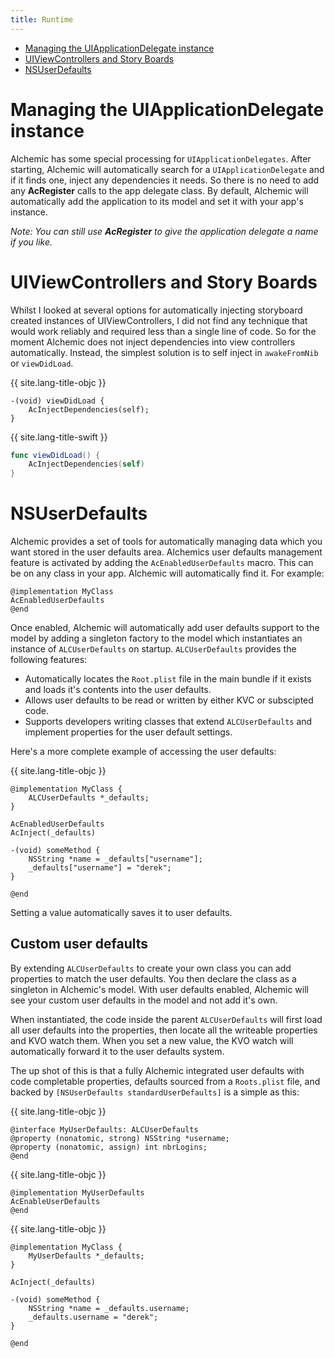 ```yaml
---
title: Runtime
---
```


 * [Managing the UIApplicationDelegate instance](#managing-the-uiapplicationdelegate-instance)
 * [UIViewControllers and Story Boards](#uiviewcontrollers-and-story-boards)
 * [NSUserDefaults](#nsuserdefaults)

# Managing the UIApplicationDelegate instance

Alchemic has some special processing for `UIApplicationDelegates`. After starting, Alchemic will automatically search for a `UIApplicationDelegate` and if it finds one, inject any dependencies it needs. So there is no need to add any __AcRegister__ calls to the app delegate class. By default, Alchemic will automatically add the application to its model and set it with your app's instance.

*Note: You can still use __AcRegister__ to give the application delegate a name if you like.*

# UIViewControllers and Story Boards ##

Whilst I looked at several options for automatically injecting storyboard created instances of UIViewControllers, I did not find any technique that would work reliably and required less than a single line of code. So for the moment Alchemic does not inject dependencies into view controllers automatically. Instead, the simplest solution is to self inject in `awakeFromNib` or `viewDidLoad`.

{{ site.lang-title-objc }}
```objc
-(void) viewDidLoad {
    AcInjectDependencies(self);
}
```

{{ site.lang-title-swift }}
```swift
func viewDidLoad() {
    AcInjectDependencies(self)
}
```

# NSUserDefaults

Alchemic provides a set of tools for automatically managing data which you want stored in the user defaults area. Alchemics user defaults management feature is activated by adding the `AcEnabledUserDefaults` macro. This can be on any class in your app. Alchemic will automatically find it. For example:

```objc
@implementation MyClass
AcEnabledUserDefaults
@end
```

Once enabled, Alchemic will automatically add user defaults support to the model by adding a singleton factory to the model which instantiates an instance of `ALCUserDefaults` on startup. `ALCUserDefaults` provides the following features:

 * Automatically locates the `Root.plist` file in the main bundle if it exists and loads it's contents into the user defaults.
 * Allows user defaults to be read or written by either KVC or subscipted code. 
 * Supports developers writing classes that extend `ALCUserDefaults` and implement properties for the user default settings.

Here's a more complete example of accessing the user defaults: 

{{ site.lang-title-objc }}
```objc
@implementation MyClass {
    ALCUserDefaults *_defaults;
}

AcEnabledUserDefaults
AcInject(_defaults)

-(void) someMethod {
    NSString *name = _defaults["username"];
    _defaults["username"] = "derek";
}

@end
```

Setting a value automatically saves it to user defaults.

## Custom user defaults

By extending `ALCUserDefaults` to create your own class you can add properties to match the user defaults. You then declare the class as a singleton in Alchemic's model. With user defaults enabled, Alchemic will see your custom user defaults in the model and not add it's own.

When instantiated, the code inside the parent `ALCUserDefaults` will first load all user defaults into the properties, then locate all the writeable properties and KVO watch them. When you set a new value, the KVO watch will automatically forward it to the user defaults system. 

The up shot of this is that a fully Alchemic integrated user defaults with code completable properties, defaults sourced from a `Roots.plist` file, and backed by `[NSUserDefaults standardUserDefaults]` is a simple as this:

{{ site.lang-title-objc }}
```objc
@interface MyUserDefaults: ALCUserDefaults
@property (nonatomic, strong) NSString *username;
@property (nonatomic, assign) int nbrLogins;
@end
```

{{ site.lang-title-objc }}
```objc
@implementation MyUserDefaults
AcEnableUserDefaults
@end
```

{{ site.lang-title-objc }}
```objc
@implementation MyClass {
    MyUserDefaults *_defaults;
}

AcInject(_defaults)

-(void) someMethod {
    NSString *name = _defaults.username;
    _defaults.username = "derek";
}

@end
```


